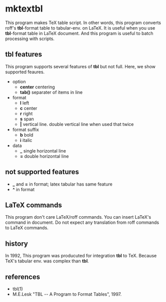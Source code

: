 # mktextbl

This program makes TeX table script.
In other words, 
this program converts roff's **tbl**-format table to tabular-env. on LaTeX.
It is useful when you use **tbl**-format table in LaTeX document.
And this program is useful to batch processing with scripts.

## tbl features

This program supports several features of **tbl** but not full.
Here, we show supported feaures.

- option
    + **center** centering
    + **tab()** separater of items in line
- format
    + **l** left
    + **c** center
    + **r** right
    + **s** span
    + **|** vertical line. double vertical line when used that twice
- format suffix
    + **b** bold
    + **i** italic
- data
    + **_** single horizontal line
    + **=** double horizontal line

## not supported features

- **_** and **=** in format; latex tabular has same feature
- **^** in format

## LaTeX commands

This program don't care LaTeX/roff commands.
You can insert LaTeX's command in document.
Do not expect any translation from roff commands to LaTeX commands.

## history

In 1992, This program was producuted for integration **tbl** to TeX.
Because TeX's tabular env. was complex than **tbl**.

## references

- tbl(1)
- M.E.Lesk "TBL -- A Program to Format Tables", 1997.

















